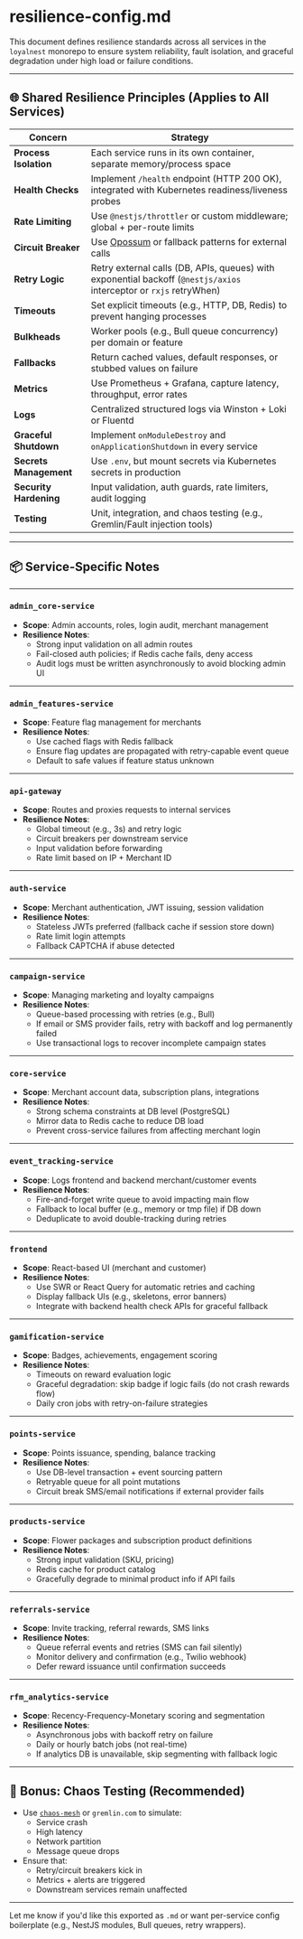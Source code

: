 
# resilience-config.md

This document defines resilience standards across all services in the `loyalnest` monorepo to ensure system reliability, fault isolation, and graceful degradation under high load or failure conditions.

---

## 🌐 Shared Resilience Principles (Applies to All Services)

| Concern | Strategy |
|--------|----------|
| **Process Isolation** | Each service runs in its own container, separate memory/process space |
| **Health Checks** | Implement `/health` endpoint (HTTP 200 OK), integrated with Kubernetes readiness/liveness probes |
| **Rate Limiting** | Use `@nestjs/throttler` or custom middleware; global + per-route limits |
| **Circuit Breaker** | Use [Opossum](https://nodeshift.dev/opossum/) or fallback patterns for external calls |
| **Retry Logic** | Retry external calls (DB, APIs, queues) with exponential backoff (`@nestjs/axios` interceptor or `rxjs` retryWhen) |
| **Timeouts** | Set explicit timeouts (e.g., HTTP, DB, Redis) to prevent hanging processes |
| **Bulkheads** | Worker pools (e.g., Bull queue concurrency) per domain or feature |
| **Fallbacks** | Return cached values, default responses, or stubbed values on failure |
| **Metrics** | Use Prometheus + Grafana, capture latency, throughput, error rates |
| **Logs** | Centralized structured logs via Winston + Loki or Fluentd |
| **Graceful Shutdown** | Implement `onModuleDestroy` and `onApplicationShutdown` in every service |
| **Secrets Management** | Use `.env`, but mount secrets via Kubernetes secrets in production |
| **Security Hardening** | Input validation, auth guards, rate limiters, audit logging |
| **Testing** | Unit, integration, and chaos testing (e.g., Gremlin/Fault injection tools) |

---

## 📦 Service-Specific Notes

---

### `admin_core-service`

- **Scope**: Admin accounts, roles, login audit, merchant management
- **Resilience Notes**:
  - Strong input validation on all admin routes
  - Fail-closed auth policies; if Redis cache fails, deny access
  - Audit logs must be written asynchronously to avoid blocking admin UI

---

### `admin_features-service`

- **Scope**: Feature flag management for merchants
- **Resilience Notes**:
  - Use cached flags with Redis fallback
  - Ensure flag updates are propagated with retry-capable event queue
  - Default to safe values if feature status unknown

---

### `api-gateway`

- **Scope**: Routes and proxies requests to internal services
- **Resilience Notes**:
  - Global timeout (e.g., 3s) and retry logic
  - Circuit breakers per downstream service
  - Input validation before forwarding
  - Rate limit based on IP + Merchant ID

---

### `auth-service`

- **Scope**: Merchant authentication, JWT issuing, session validation
- **Resilience Notes**:
  - Stateless JWTs preferred (fallback cache if session store down)
  - Rate limit login attempts
  - Fallback CAPTCHA if abuse detected

---

### `campaign-service`

- **Scope**: Managing marketing and loyalty campaigns
- **Resilience Notes**:
  - Queue-based processing with retries (e.g., Bull)
  - If email or SMS provider fails, retry with backoff and log permanently failed
  - Use transactional logs to recover incomplete campaign states

---

### `core-service`

- **Scope**: Merchant account data, subscription plans, integrations
- **Resilience Notes**:
  - Strong schema constraints at DB level (PostgreSQL)
  - Mirror data to Redis cache to reduce DB load
  - Prevent cross-service failures from affecting merchant login

---

### `event_tracking-service`

- **Scope**: Logs frontend and backend merchant/customer events
- **Resilience Notes**:
  - Fire-and-forget write queue to avoid impacting main flow
  - Fallback to local buffer (e.g., memory or tmp file) if DB down
  - Deduplicate to avoid double-tracking during retries

---

### `frontend`

- **Scope**: React-based UI (merchant and customer)
- **Resilience Notes**:
  - Use SWR or React Query for automatic retries and caching
  - Display fallback UIs (e.g., skeletons, error banners)
  - Integrate with backend health check APIs for graceful fallback

---

### `gamification-service`

- **Scope**: Badges, achievements, engagement scoring
- **Resilience Notes**:
  - Timeouts on reward evaluation logic
  - Graceful degradation: skip badge if logic fails (do not crash rewards flow)
  - Daily cron jobs with retry-on-failure strategies

---

### `points-service`

- **Scope**: Points issuance, spending, balance tracking
- **Resilience Notes**:
  - Use DB-level transaction + event sourcing pattern
  - Retryable queue for all point mutations
  - Circuit break SMS/email notifications if external provider fails

---

### `products-service`

- **Scope**: Flower packages and subscription product definitions
- **Resilience Notes**:
  - Strong input validation (SKU, pricing)
  - Redis cache for product catalog
  - Gracefully degrade to minimal product info if API fails

---

### `referrals-service`

- **Scope**: Invite tracking, referral rewards, SMS links
- **Resilience Notes**:
  - Queue referral events and retries (SMS can fail silently)
  - Monitor delivery and confirmation (e.g., Twilio webhook)
  - Defer reward issuance until confirmation succeeds

---

### `rfm_analytics-service`

- **Scope**: Recency-Frequency-Monetary scoring and segmentation
- **Resilience Notes**:
  - Asynchronous jobs with backoff retry on failure
  - Daily or hourly batch jobs (not real-time)
  - If analytics DB is unavailable, skip segmenting with fallback logic

---

## 🧪 Bonus: Chaos Testing (Recommended)

- Use [`chaos-mesh`](https://chaos-mesh.org/) or `gremlin.com` to simulate:
  - Service crash
  - High latency
  - Network partition
  - Message queue drops
- Ensure that:
  - Retry/circuit breakers kick in
  - Metrics + alerts are triggered
  - Downstream services remain unaffected

---

Let me know if you'd like this exported as `.md` or want per-service config boilerplate (e.g., NestJS modules, Bull queues, retry wrappers).
